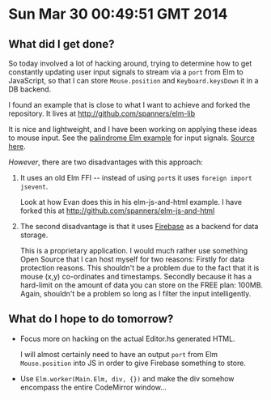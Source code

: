 # Sun Mar 30 00:49:51 GMT 2014

##  What did I get done?

So today involved a lot of hacking around, trying to determine how to get
constantly updating user input signals to stream via a `port` from Elm to
JavaScript, so that I can store `Mouse.position` and `Keyboard.keysDown` it in a
DB backend.

I found an example that is close to what I want to achieve and forked the
repository. It lives at http://github.com/spanners/elm-lib

It is nice and lightweight, and I have been working on applying these ideas to
mouse input. See the [palindrome Elm example]() for input signals. [Source here]().

*However*, there are two disadvantages with this approach:

1. It uses an old Elm FFI -- instead of using `port`s it uses `foreign import
   jsevent`. 

     Look at how Evan does this in his elm-js-and-html example. I have forked
     this at http://github.com/spanners/elm-js-and-html

2. The second disadvantage is that it uses [Firebase](http://firebase.io) as a
   backend for data storage. 
   
     This is a proprietary application. I would much rather use something Open
     Source that I can host myself for two reasons: Firstly for data protection
     reasons. This shouldn't be a problem due to the fact that it is mouse (x,y)
     co-ordinates and timestamps. Secondly because it has a hard-limit on the
     amount of data you can store on the FREE plan: 100MB. Again, shouldn't be a
     problem so long as I filter the input intelligently.

[palindrome Elm example]: http://elm-lang.org/edit/examples/Intermediate/TextReverse.elm
[Source here]: https://github.com/elm-lang/elm-lang.org/blob/e53b8b873d0e5840bf31af2051f5cc147728ae4f/public/examples/Intermediate/TextReverse.elm

## What do I hope to do tomorrow?

* Focus more on hacking on the actual Editor.hs generated HTML. 

    I will almost certainly need to have an output `port` from Elm
    `Mouse.position` into JS in order to give Firebase something to store.

* Use `Elm.worker(Main.Elm, div, {})` and make the div somehow encompass the
  entire CodeMirror window...
